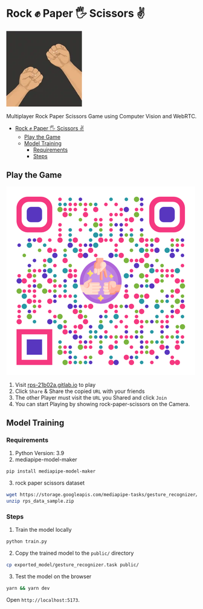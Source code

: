 # Rock ✊ Paper 🖐️ Scissors ✌️

![rock paper scissor](public/loading.webp)

Multiplayer Rock Paper Scissors Game using Computer Vision and WebRTC.

<!--toc:start-->

- [Rock ✊ Paper 🖐️ Scissors ✌️](#rock--paper-️-scissors-️)
  - [Play the Game](#play-the-game)
  - [Model Training](#model-training)
    - [Requirements](#requirements)
    - [Steps](#steps)

## Play the Game

![QR Link](public/rps-qr.svg)

1. Visit [rps-21b02a.gitlab.io](https://rps-21b02a.gitlab.io) to play
2. Click `Share` & Share the copied `URL` with your friends
3. The other Player must visit the `URL` you Shared and click `Join`
4. You can start Playing by showing rock-paper-scissors on the Camera.

## Model Training

### Requirements

1. Python Version: 3.9
2. mediapipe-model-maker

```sh
pip install mediapipe-model-maker
```

3. rock paper scissors dataset

```sh
wget https://storage.googleapis.com/mediapipe-tasks/gesture_recognizer/rps_data_sample.zip
unzip rps_data_sample.zip
```

### Steps

1. Train the model locally

```sh
python train.py
```

2. Copy the trained model to the `public/` directory

```sh
cp exported_model/gesture_recognizer.task public/
```

3. Test the model on the browser

```sh
yarn && yarn dev
```

Open `http://localhost:5173`.
